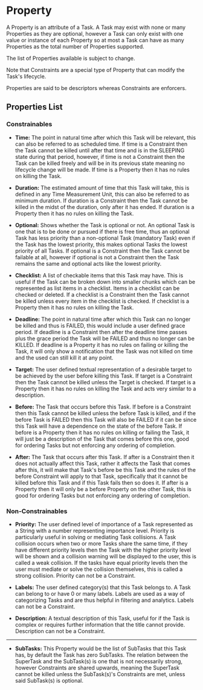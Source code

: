 # Property

A Property is an attribute of a Task. A Task may exist with none or many Properties as they are optional, however a 
Task can only exist with one value or instance of each Property so at most a Task can have as many Properties as the 
total number of Properties supported.

The list of Properties available is subject to change.

Note that Constraints are a special type of Property that can modify the Task's lifecycle.

Properties are said to be descriptors whereas Constraints are enforcers.

## Properties List

### Constrainables

* **Time:** The point in natural time after which this Task will be relevant, this can also be referred to as 
scheduled time. If time is a Constraint then the Task cannot be killed until after that time and is in the SLEEPING 
state during that period, however, if time is not a Constraint then the Task can be killed freely and will be in its
previous state meaning no lifecycle change will be made. If time is a Property then it has no rules on killing the 
Task.

* **Duration:** The estimated amount of time that this Task will take, this is defined in any Time Measurement Unit, 
this can also be referred to as minimum duration. If duration is a Constraint then the Task cannot be killed in the 
midst of the duration, only after it has ended. If duration is a Property then it has no rules on killing the Task.

* **Optional:** Shows whether the Task is optional or not. An optional Task is one that is to be done or pursued if 
there is free time, thus an optional Task has less priority than a non-optional Task (mandatory Task) even if the 
Task has the lowest priority, this makes optional Tasks the lowest priority of all Tasks. If optional is a Constraint
then the Task cannot be failable at all, however if optional is not a Constraint then the Task remains the same and 
optional acts like the lowest priority.

* **Checklist:** A list of checkable items that this Task may have. This is useful if the Task can be broken down into 
smaller chunks which can be represented as list items in a checklist. Items in a checklist can be checked or deleted. 
If a checklist is a Constraint then the Task cannot be killed unless every item in the checklist is checked. If 
checklist is a Property then it has no rules on killing the Task.

* **Deadline:** The point in natural time after which this Task can no longer be killed and thus is FAILED, this 
would include a user defined grace period. If deadline is a Constraint then after the deadline time passes plus the 
grace period the Task will be FAILED and thus no longer can be KILLED. If deadline is a Property it has no rules on 
failing or killing the Task, it will only show a notification that the Task was not killed on time and the used can 
still kill it at any point.

* **Target:** The user defined textual representation of a desirable target to be achieved by the user before killing
 this Task. If target is a Constraint then the Task cannot be killed unless the Target is checked. If target is a 
 Property then it has no rules on killing the Task and acts very similar to a description.

* **Before:** The Task that occurs before this Task. If before is a Constraint then this Task cannot be killed unless
 the before Task is killed, and if the before Task is FAILED then this Task will also be FAILED if it can be since 
 this Task will have a dependence on the state of the before Task. If before is a Property then it has no rules on 
 killing or failing the Task, it will just be a description of the Task that comes before this one, good for ordering
 Tasks but not enforcing any ordering of completion.

* **After:** The Task that occurs after this Task. If after is a Constraint then it does not actually affect this 
Task, rather it affects the Task that comes after this, it will make that Task's before be this Task and the rules of
the before Constraint will apply to that Task, specifically that it cannot be killed before this Task and if this 
Task fails then so does it. If after is a Property then it will only be a before Property on the other Task, this is 
good for ordering Tasks but not enforcing any ordering of completion.

### Non-Constrainables

* **Priority:** The user defined level of importance of a Task represented as a String with a number representing 
importance level. Priority is particularly useful in solving or mediating Task collisions. A Task collision occurs
when two or more Tasks share the same time, if they have different priority levels then the Task with the higher 
priority level will be shown and a collision warning will be displayed to the user, this is called a weak collision. 
If the tasks have equal priority levels then the user must mediate or solve the collision themselves, this is called 
a strong collision. Priority can not be a Constraint.

* **Labels:** The user defined category(s) that this Task belongs to. A Task can belong to or have 0 or many labels. 
Labels are used as a way of categorizing Tasks and are thus helpful in filtering and analytics. Labels can not be a
Constraint.

* **Description:** A textual description of this Task, useful for if the Task is complex or requires further 
information that the title cannot provide. Description can not be a Constraint.

-------------------------------------------------------------------------------------------------------------------------------------

* **SubTasks:** This Property would be the list of SubTasks that this Task has, by default the Task has zero SubTasks.
 The relation between the SuperTask and the SubTask(s) is one that is not necessarily strong, however Constraints are shared upwards,
  meaning the SuperTask cannot be killed unless the SubTask(s)'s Constraints are met, unless said SubTask(s) is optional.
